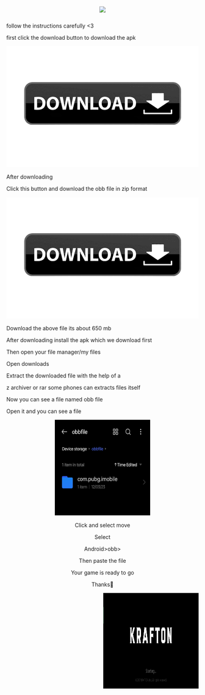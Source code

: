<h1 align="center">
<img src="https://readme-typing-svg.herokuapp.com/?lines=Hola,+amigos!+👋;This+is+justin+x3....;by+using+this+website+;you'll+be+able+to+download;the+old+pubg+mobile&center=true&size=30">
  </a>
</h1>

follow the instructions carefully <3



first click the download button to download the apk

<code><a href="https://www.mediafire.com/file/cjlm7fof6qudym8/Battlegrounds_India.apk/file" title="apk file"><img  src="Images/download.png"></a></code>          



After downloading

Click this button and download the obb file in zip format


<code><a href="https://www.mediafire.com/file/bkirzlc681x86ir/obbfile.zip/file" title="obb"><img  src="Images/download.png"></a></code>

Download the above file its about 650 mb


After downloading install the apk which we download first


Then open your file manager/my files

Open downloads

Extract the downloaded file with the help of a

z archiver or rar some phones can extracts files itself

Now you can see a file named obb file

Open it and you can see a file

<div align="center">
<img src="https://github.com/justinx3/pubg/blob/main/Images/IMG_20230312_205142.jpg" height="250" width="250" >

Click and select move

Select

Android>obb>

Then paste the file


  Your game is ready to go



Thanks🤍


<img src="https://github.com/justinx3/pubg/blob/main/Images/Screenshot_2023-03-12-20-54-23-00_db2300be643d553259cbc11cd691d2a5.jpg" height="250" width="250" align="right">

